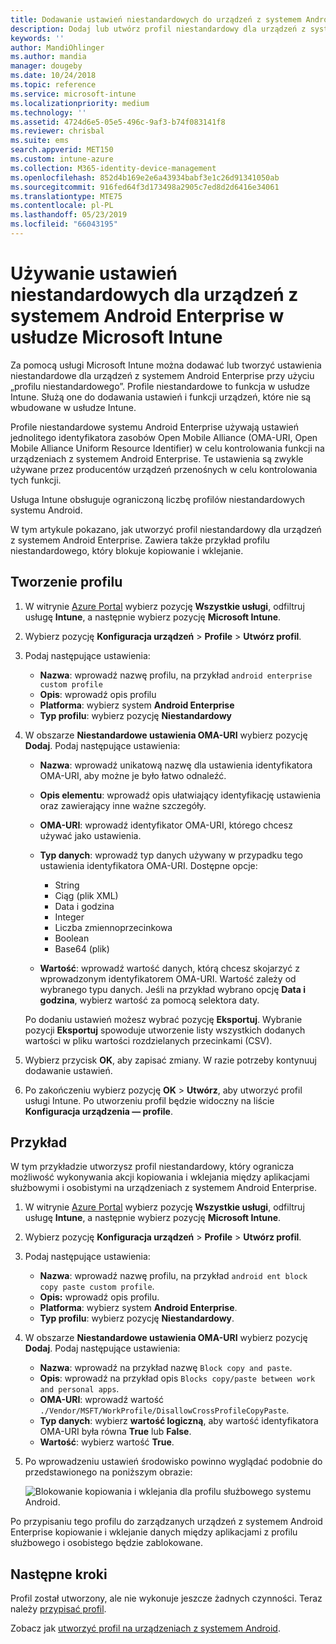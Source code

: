 ```yaml
---
title: Dodawanie ustawień niestandardowych do urządzeń z systemem Android Enterprise w usłudze Microsoft Intune — Azure | Microsoft Docs
description: Dodaj lub utwórz profil niestandardowy dla urządzeń z system Android Enterprise do tworzenia w usłudze Microsoft Intune
keywords: ''
author: MandiOhlinger
ms.author: mandia
manager: dougeby
ms.date: 10/24/2018
ms.topic: reference
ms.service: microsoft-intune
ms.localizationpriority: medium
ms.technology: ''
ms.assetid: 4724d6e5-05e5-496c-9af3-b74f083141f8
ms.reviewer: chrisbal
ms.suite: ems
search.appverid: MET150
ms.custom: intune-azure
ms.collection: M365-identity-device-management
ms.openlocfilehash: 852d4b169e2e6a43934babf3e1c26d91341050ab
ms.sourcegitcommit: 916fed64f3d173498a2905c7ed8d2d6416e34061
ms.translationtype: MTE75
ms.contentlocale: pl-PL
ms.lasthandoff: 05/23/2019
ms.locfileid: "66043195"
---
```

# <a name="use-custom-settings-for-android-enterprise-devices-in-microsoft-intune"></a>Używanie ustawień niestandardowych dla urządzeń z systemem Android Enterprise w usłudze Microsoft Intune

Za pomocą usługi Microsoft Intune można dodawać lub tworzyć ustawienia niestandardowe dla urządzeń z systemem Android Enterprise przy użyciu „profilu niestandardowego”. Profile niestandardowe to funkcja w usłudze Intune. Służą one do dodawania ustawień i funkcji urządzeń, które nie są wbudowane w usłudze Intune.

Profile niestandardowe systemu Android Enterprise używają ustawień jednolitego identyfikatora zasobów Open Mobile Alliance (OMA-URI, Open Mobile Alliance Uniform Resource Identifier) w celu kontrolowania funkcji na urządzeniach z systemem Android Enterprise. Te ustawienia są zwykle używane przez producentów urządzeń przenośnych w celu kontrolowania tych funkcji.

Usługa Intune obsługuje ograniczoną liczbę profilów niestandardowych systemu Android.

W tym artykule pokazano, jak utworzyć profil niestandardowy dla urządzeń z systemem Android Enterprise. Zawiera także przykład profilu niestandardowego, który blokuje kopiowanie i wklejanie.

## <a name="create-the-profile"></a>Tworzenie profilu

1. W witrynie [Azure Portal](https://portal.azure.com) wybierz pozycję **Wszystkie usługi**, odfiltruj usługę **Intune**, a następnie wybierz pozycję **Microsoft Intune**.
2. Wybierz pozycję **Konfiguracja urządzeń** > **Profile** > **Utwórz profil**.
3. Podaj następujące ustawienia:

    - **Nazwa**: wprowadź nazwę profilu, na przykład `android enterprise custom profile`
    - **Opis**: wprowadź opis profilu
    - **Platforma**: wybierz system **Android Enterprise**
    - **Typ profilu**: wybierz pozycję **Niestandardowy**

4. W obszarze **Niestandardowe ustawienia OMA-URI** wybierz pozycję **Dodaj**. Podaj następujące ustawienia:

    - **Nazwa**: wprowadź unikatową nazwę dla ustawienia identyfikatora OMA-URI, aby możne je było łatwo odnaleźć.
    - **Opis elementu**: wprowadź opis ułatwiający identyfikację ustawienia oraz zawierający inne ważne szczegóły.
    - **OMA-URI**: wprowadź identyfikator OMA-URI, którego chcesz używać jako ustawienia.
    - **Typ danych**: wprowadź typ danych używany w przypadku tego ustawienia identyfikatora OMA-URI. Dostępne opcje:

      - String
      - Ciąg (plik XML)
      - Data i godzina
      - Integer
      - Liczba zmiennoprzecinkowa
      - Boolean
      - Base64 (plik)

    - **Wartość**: wprowadź wartość danych, którą chcesz skojarzyć z wprowadzonym identyfikatorem OMA-URI. Wartość zależy od wybranego typu danych. Jeśli na przykład wybrano opcję **Data i godzina**, wybierz wartość za pomocą selektora daty.

    Po dodaniu ustawień możesz wybrać pozycję **Eksportuj**. Wybranie pozycji **Eksportuj** spowoduje utworzenie listy wszystkich dodanych wartości w pliku wartości rozdzielanych przecinkami (CSV).

5. Wybierz przycisk **OK**, aby zapisać zmiany. W razie potrzeby kontynuuj dodawanie ustawień.
6. Po zakończeniu wybierz pozycję **OK** > **Utwórz**, aby utworzyć profil usługi Intune. Po utworzeniu profil będzie widoczny na liście **Konfiguracja urządzenia — profile**.

## <a name="example"></a>Przykład

W tym przykładzie utworzysz profil niestandardowy, który ogranicza możliwość wykonywania akcji kopiowania i wklejania między aplikacjami służbowymi i osobistymi na urządzeniach z systemem Android Enterprise.

1. W witrynie [Azure Portal](https://portal.azure.com) wybierz pozycję **Wszystkie usługi**, odfiltruj usługę **Intune**, a następnie wybierz pozycję **Microsoft Intune**.
2. Wybierz pozycję **Konfiguracja urządzeń** > **Profile** > **Utwórz profil**.
3. Podaj następujące ustawienia:

    - **Nazwa**: wprowadź nazwę profilu, na przykład `android ent block copy paste custom profile`.
    - **Opis:** wprowadź opis profilu.
    - **Platforma**: wybierz system **Android Enterprise**.
    - **Typ profilu**: wybierz pozycję **Niestandardowy**.

4. W obszarze **Niestandardowe ustawienia OMA-URI** wybierz pozycję **Dodaj**. Podaj następujące ustawienia:

    - **Nazwa**: wprowadź na przykład nazwę `Block copy and paste`.
    - **Opis**: wprowadź na przykład opis `Blocks copy/paste between work and personal apps`.
    - **OMA-URI**: wprowadź wartość `./Vendor/MSFT/WorkProfile/DisallowCrossProfileCopyPaste`.
    - **Typ danych**: wybierz **wartość logiczną**, aby wartość identyfikatora OMA-URI była równa **True** lub **False**.
    - **Wartość**: wybierz wartość **True**.

5. Po wprowadzeniu ustawień środowisko powinno wyglądać podobnie do przedstawionego na poniższym obrazie:

    ![Blokowanie kopiowania i wklejania dla profilu służbowego systemu Android.](./media/custom-policy-afw-copy-paste.png)

Po przypisaniu tego profilu do zarządzanych urządzeń z systemem Android Enterprise kopiowanie i wklejanie danych między aplikacjami z profilu służbowego i osobistego będzie zablokowane.

## <a name="next-steps"></a>Następne kroki

Profil został utworzony, ale nie wykonuje jeszcze żadnych czynności. Teraz należy [przypisać profil](device-profile-assign.md).

Zobacz jak [utworzyć profil na urządzeniach z systemem Android](custom-settings-android.md).
